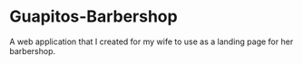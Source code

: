 # Guapitos-Barbershop
A web application that I created for my wife to use as a landing page for her barbershop.
